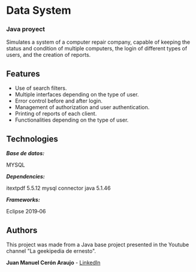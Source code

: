 # Data System
### Java proyect
Simulates a system of a computer repair company, capable of keeping the status and condition of multiple computers, the login of different types of users, and the creation of reports.

## Features
* Use of search filters.
* Multiple interfaces depending on the type of user.
* Error control before and after login.
* Management of authorization and user authentication.
* Printing of reports of each client.
* Functionalities depending on the type of user.


## Technologies

***Base de datos:***

MYSQL

***Dependencies:***

itextpdf 5.5.12
mysql connector java 5.1.46

***Frameworks:***

Eclipse 2019‑06


## Authors
This project was made from a Java base project presented in the Youtube channel "La geekipedia de ernesto".

**Juan Manuel Cerón Araujo** - [LinkedIn](https://www.linkedin.com/in/juanmanuelceronaraujo)
